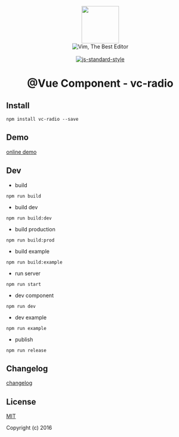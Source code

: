 <p align="center">
    <a href="http://vuejs.org" target="_blank"><img width="100"src="http://vuejs.org/images/logo.png"></a>
    <br>
    <img src="https://img.shields.io/badge/Vim-Best%20Editor-green.svg" alt="Vim, The Best Editor" />
    <br>
    <br>
    <a href="https://github.com/airbnb/javascript"><img src="https://cdn.rawgit.com/feross/standard/master/badge.svg" alt="js-standard-style"></a>
</p>

<h1 align="center">@Vue Component - vc-radio</h1>

## Install

`npm install vc-radio --save`

## Demo

[online demo](https://iwaimai-bi-fe.github.io/vc-radio/examples/)

## Dev

* build

```node
npm run build

```

* build dev

```node
npm run build:dev

```

* build production 

```node
npm run build:prod

```

* build example

```node
npm run build:example
```

* run server

```node
npm run start
```


* dev component

```node
npm run dev

```

* dev example

```node
npm run example 

```

* publish 

```node
npm run release 
```

## Changelog 

[changelog](https://github.com/iwaimai-bi-fe/vc-radio/blob/master/CHANGELOG.md) 

## License

[MIT](http://opensource.org/licenses/MIT)

Copyright (c) 2016

